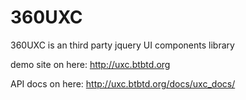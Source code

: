 360UXC
======

360UXC is an third party jquery UI components library

demo site on here: http://uxc.btbtd.org

 API docs on here: http://uxc.btbtd.org/docs/uxc_docs/
